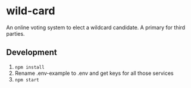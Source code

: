 # wild-card
An online voting system to elect a wildcard candidate. A primary for third parties.

## Development

1. `npm install`
1. Rename .env-example to .env and get keys for all those services
1. `npm start`
